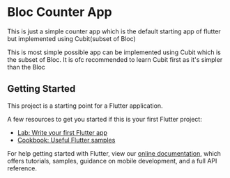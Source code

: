 # Bloc Counter App
This is just a simple counter app which is the default starting app of flutter but implemented using Cubit(subset of Bloc)

This is most simple possible app can be implemented using Cubit which is the subset of Bloc.
It is ofc recommended to learn Cubit first as it's simpler than the Bloc

## Getting Started

This project is a starting point for a Flutter application.

A few resources to get you started if this is your first Flutter project:

- [Lab: Write your first Flutter app](https://flutter.dev/docs/get-started/codelab)
- [Cookbook: Useful Flutter samples](https://flutter.dev/docs/cookbook)

For help getting started with Flutter, view our
[online documentation](https://flutter.dev/docs), which offers tutorials,
samples, guidance on mobile development, and a full API reference.
